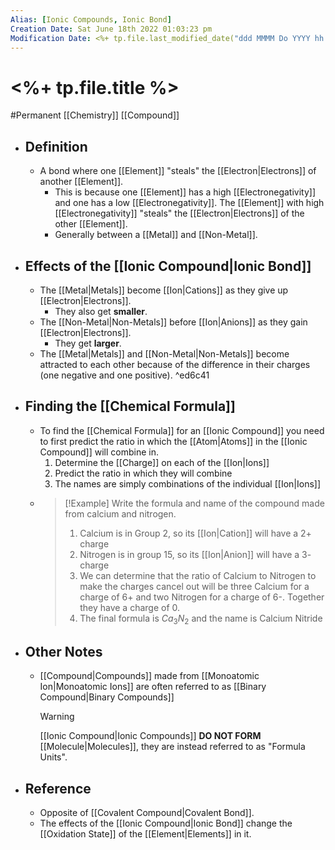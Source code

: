 ```yaml
---
Alias: [Ionic Compounds, Ionic Bond]
Creation Date: Sat June 18th 2022 01:03:23 pm 
Modification Date: <%+ tp.file.last_modified_date("ddd MMMM Do YYYY hh:mm:ss a") %>
---
```

# <%+ tp.file.title %>
#Permanent [[Chemistry]] [[Compound]]

- ## Definition
	- A bond where one [[Element]] "steals" the [[Electron|Electrons]] of another [[Element]].
		- This is because one [[Element]] has a high [[Electronegativity]] and one has a low [[Electronegativity]]. The [[Element]] with high [[Electronegativity]] "steals" the [[Electron|Electrons]] of the other [[Element]].
		- Generally between a [[Metal]] and [[Non-Metal]].
- ## Effects of the [[Ionic Compound|Ionic Bond]]
	- The [[Metal|Metals]] become [[Ion|Cations]] as they give up [[Electron|Electrons]].
		- They also get **smaller**.
	- The [[Non-Metal|Non-Metals]] before [[Ion|Anions]] as they gain [[Electron|Electrons]].
		- They get **larger**.
	- The [[Metal|Metals]] and [[Non-Metal|Non-Metals]] become attracted to each other because of the difference in their charges (one negative and one positive). ^ed6c41
- ## Finding the [[Chemical Formula]]
	- To find the [[Chemical Formula]] for an [[Ionic Compound]] you need to first predict the ratio in which the [[Atom|Atoms]] in the [[Ionic Compound]] will combine in.
		1. Determine the [[Charge]] on each of the [[Ion|Ions]]
		2. Predict the ratio in which they will combine
		3. The names are simply combinations of the individual [[Ion|Ions]]
	- > [!Example]
	    > Write the formula and name of the compound made from calcium and nitrogen.
	    > 1. Calcium is in Group 2, so its [[Ion|Cation]] will have a 2+ charge
	    > 2. Nitrogen is in group 15, so its [[Ion|Anion]] will have a 3- charge
	    > 3. We can determine that the ratio of Calcium to Nitrogen to make the charges cancel out will be three Calcium for a charge of 6+ and two Nitrogen for a charge of 6-. Together they have a charge of 0.
	    > 4. The final formula is $Ca_3N_2$ and the name is Calcium Nitride
- ## Other Notes
	- [[Compound|Compounds]] made from [[Monoatomic Ion|Monoatomic Ions]] are often referred to as [[Binary Compound|Binary Compounds]]
	  > [!Warning]
	  > [[Ionic Compound|Ionic Compounds]] **DO NOT FORM** [[Molecule|Molecules]], they are instead referred to as "Formula Units".
- ## Reference
	- Opposite of [[Covalent Compound|Covalent Bond]].
	- The effects of the [[Ionic Compound|Ionic Bond]] change the [[Oxidation State]] of the [[Element|Elements]] in it.